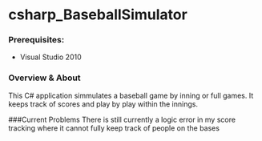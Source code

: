 csharp_BaseballSimulator
======

### Prerequisites:

* Visual Studio 2010

### Overview & About

This C# application simmulates a baseball game by inning or full games. It keeps track of scores and play by play within the innings.

###Current Problems
There is still currently a logic error in my score tracking where it cannot fully keep track of people on the bases
